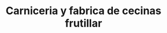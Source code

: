 ---
title: "Carniceria y fabrica de cecinas frutillar"
url: /frutillar/carniceria-y-fabrica-de-cecinas-frutillar/
shop: Metzgerei
---